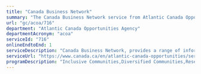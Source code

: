 ```yaml
---
title: "Canada Business Network"
summary: "The Canada Business Network service from Atlantic Canada Opportunities Agency is available end-to-end online, according to the GC Service Inventory."
url: "gc/acoa/716"
department: "Atlantic Canada Opportunities Agency"
departmentAcronym: "acoa"
serviceId: "716"
onlineEndtoEnd: 1
serviceDescription: "Canada Business Network, provides a range of information on government services to businesses. It is  a one-stop shop for government programs and contributes to sound business planning, market research and use of strategic business information."
serviceUrl: "https://www.canada.ca/en/atlantic-canada-opportunities/services/bis.html"
programDescription: "Inclusive Communities,Diversified Communities,Research and Development and Commercialization,Innovation Ecosystem,Business Growth,Trade and Investment,Policy Research and Engagement"
---
```

